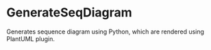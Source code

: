 # GenerateSeqDiagram

Generates sequence diagram using Python, which are rendered using PlantUML plugin.

